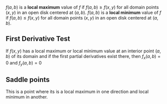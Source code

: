 $f (a, b)$ is a **local maximum** value of $f$ if $f (a, b) \geq f(x,y)$ for all domain points $(x, y)$ in an open disk centered at $(a, b)$.
$f (a, b)$ is a **local minimum** value of $f$ if $f (a, b) \leq f(x,y)$ for all domain points $(x, y)$ in an open disk centered at $(a, b)$.

## First Derivative Test
If $f (x, y)$ has a local maximum or local minimum value at an interior point $(a, b)$ of its domain and if the first partial derivatives exist there, then $f_x(a, b) = 0$ and $f_y(a, b) = 0$

## Saddle points
This is a point where its is a local maximum in one direction and local minimum in another.

